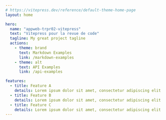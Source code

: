 ```yaml
---
# https://vitepress.dev/reference/default-theme-home-page
layout: home

hero:
  name: "appweb-trpr02-vitepress"
  text: "Vitepress pour la revue de code"
  tagline: My great project tagline
  actions:
    - theme: brand
      text: Markdown Examples
      link: /markdown-examples
    - theme: alt
      text: API Examples
      link: /api-examples

features:
  - title: Feature A
    details: Lorem ipsum dolor sit amet, consectetur adipiscing elit
  - title: Feature B
    details: Lorem ipsum dolor sit amet, consectetur adipiscing elit
  - title: Feature C
    details: Lorem ipsum dolor sit amet, consectetur adipiscing elit
---
```


